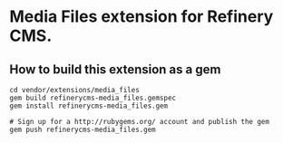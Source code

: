 # Media Files extension for Refinery CMS.

## How to build this extension as a gem

    cd vendor/extensions/media_files
    gem build refinerycms-media_files.gemspec
    gem install refinerycms-media_files.gem

    # Sign up for a http://rubygems.org/ account and publish the gem
    gem push refinerycms-media_files.gem